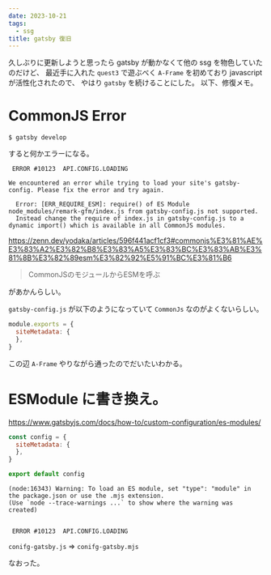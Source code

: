 ```yaml
---
date: 2023-10-21
tags:
  - ssg
title: gatsby 復旧
---
```


久しぶりに更新しようと思ったら gatsby が動かなくて他の ssg を物色していたのだけど、
最近手に入れた `quest3` で遊ぶべく `A-Frame` を初めており javascript が活性化されたので、
やはり `gatsby` を続けることにした。
以下、修復メモ。

# CommonJS Error

```
$ gatsby develop
```

すると何かエラーになる。

```
 ERROR #10123  API.CONFIG.LOADING

We encountered an error while trying to load your site's gatsby-config. Please fix the error and try again.

  Error: [ERR_REQUIRE_ESM]: require() of ES Module node_modules/remark-gfm/index.js from gatsby-config.js not supported.
  Instead change the require of index.js in gatsby-config.js to a dynamic import() which is available in all CommonJS modules.
```

https://zenn.dev/yodaka/articles/596f441acf1cf3#commonjs%E3%81%AE%E3%83%A2%E3%82%B8%E3%83%A5%E3%83%BC%E3%83%AB%E3%81%8B%E3%82%89esm%E3%82%92%E5%91%BC%E3%81%B6

> CommonJSのモジュールからESMを呼ぶ

があかんらしい。

`gatsby-config.js` が以下のようになっていて `CommonJs` なのがよくないらしい。

```js
module.exports = {
  siteMetadata: {
  },
}
```
この辺 `A-Frame` やりながら通ったのでだいたいわかる。

# ESModule に書き換え。

https://www.gatsbyjs.com/docs/how-to/custom-configuration/es-modules/

```js
const config = {
  siteMetadata: {
  },
}

export default config
```

```
(node:16343) Warning: To load an ES module, set "type": "module" in the package.json or use the .mjs extension.
(Use `node --trace-warnings ...` to show where the warning was created)


 ERROR #10123  API.CONFIG.LOADING
```

`conifg-gatsby.js` => `conifg-gatsby.mjs`

なおった。

